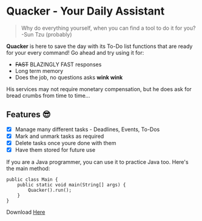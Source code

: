 # Quacker - Your Daily Assistant

> Why do everything yourself, when you can find a tool to do it for you? 
> -Sun Tzu (probably)

**Quacker** is here to save the day with its To-Do list functions that are ready for your every command! Go ahead and try using it for:

 - ~~FAST~~ BLAZINGLY FAST responses
 - Long term memory
 - Does the job, no questions asks **wink wink**

His services may not require monetary compensation, but he does ask for bread crumbs from time to time...

## Features :sunglasses: 

- [x] Manage many different tasks -  Deadlines, Events, To-Dos
- [x] Mark and unmark tasks as required
- [x] Delete tasks once youre done with them
- [x] Have them stored for future use

If you are a Java programmer, you can use it to practice Java too. Here's the main method:

```
public class Main {
    public static void main(String[] args) {
        Quacker().run();
    }
}

```

Download [Here](https://youtu.be/dQw4w9WgXcQ?si=_2bpHnMWHskTPKiT)
